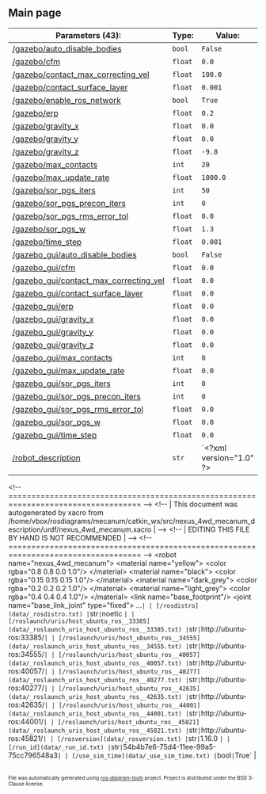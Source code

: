 <!--
File was automatically generated using 'ros-diagram-tools' project.
Project is distributed under the BSD 3-Clause license.
-->

## Main page


| Parameters (43): | Type: | Value: |
| ---------------- | ----- | ------ |
| [/gazebo/auto_disable_bodies](data/_gazebo_auto_disable_bodies.txt) | `bool` | `False` |
| [/gazebo/cfm](data/_gazebo_cfm.txt) | `float` | `0.0` |
| [/gazebo/contact_max_correcting_vel](data/_gazebo_contact_max_correcting_vel.txt) | `float` | `100.0` |
| [/gazebo/contact_surface_layer](data/_gazebo_contact_surface_layer.txt) | `float` | `0.001` |
| [/gazebo/enable_ros_network](data/_gazebo_enable_ros_network.txt) | `bool` | `True` |
| [/gazebo/erp](data/_gazebo_erp.txt) | `float` | `0.2` |
| [/gazebo/gravity_x](data/_gazebo_gravity_x.txt) | `float` | `0.0` |
| [/gazebo/gravity_y](data/_gazebo_gravity_y.txt) | `float` | `0.0` |
| [/gazebo/gravity_z](data/_gazebo_gravity_z.txt) | `float` | `-9.8` |
| [/gazebo/max_contacts](data/_gazebo_max_contacts.txt) | `int` | `20` |
| [/gazebo/max_update_rate](data/_gazebo_max_update_rate.txt) | `float` | `1000.0` |
| [/gazebo/sor_pgs_iters](data/_gazebo_sor_pgs_iters.txt) | `int` | `50` |
| [/gazebo/sor_pgs_precon_iters](data/_gazebo_sor_pgs_precon_iters.txt) | `int` | `0` |
| [/gazebo/sor_pgs_rms_error_tol](data/_gazebo_sor_pgs_rms_error_tol.txt) | `float` | `0.0` |
| [/gazebo/sor_pgs_w](data/_gazebo_sor_pgs_w.txt) | `float` | `1.3` |
| [/gazebo/time_step](data/_gazebo_time_step.txt) | `float` | `0.001` |
| [/gazebo_gui/auto_disable_bodies](data/_gazebo_gui_auto_disable_bodies.txt) | `bool` | `False` |
| [/gazebo_gui/cfm](data/_gazebo_gui_cfm.txt) | `float` | `0.0` |
| [/gazebo_gui/contact_max_correcting_vel](data/_gazebo_gui_contact_max_correcting_vel.txt) | `float` | `0.0` |
| [/gazebo_gui/contact_surface_layer](data/_gazebo_gui_contact_surface_layer.txt) | `float` | `0.0` |
| [/gazebo_gui/erp](data/_gazebo_gui_erp.txt) | `float` | `0.0` |
| [/gazebo_gui/gravity_x](data/_gazebo_gui_gravity_x.txt) | `float` | `0.0` |
| [/gazebo_gui/gravity_y](data/_gazebo_gui_gravity_y.txt) | `float` | `0.0` |
| [/gazebo_gui/gravity_z](data/_gazebo_gui_gravity_z.txt) | `float` | `0.0` |
| [/gazebo_gui/max_contacts](data/_gazebo_gui_max_contacts.txt) | `int` | `0` |
| [/gazebo_gui/max_update_rate](data/_gazebo_gui_max_update_rate.txt) | `float` | `0.0` |
| [/gazebo_gui/sor_pgs_iters](data/_gazebo_gui_sor_pgs_iters.txt) | `int` | `0` |
| [/gazebo_gui/sor_pgs_precon_iters](data/_gazebo_gui_sor_pgs_precon_iters.txt) | `int` | `0` |
| [/gazebo_gui/sor_pgs_rms_error_tol](data/_gazebo_gui_sor_pgs_rms_error_tol.txt) | `float` | `0.0` |
| [/gazebo_gui/sor_pgs_w](data/_gazebo_gui_sor_pgs_w.txt) | `float` | `0.0` |
| [/gazebo_gui/time_step](data/_gazebo_gui_time_step.txt) | `float` | `0.0` |
| [/robot_description](data/_robot_description.txt) | `str` | `&lt;?xml version=&quot;1.0&quot; ?&gt;
&lt;!-- =================================================================================== --&gt;
&lt;!-- |    This document was autogenerated by xacro from /home/vbox/rosdiagrams/mecanum/catkin_ws/src/nexus_4wd_mecanum_description/urdf/nexus_4wd_mecanum.xacro | --&gt;
&lt;!-- |    EDITING THIS FILE BY HAND IS NOT RECOMMENDED                                 | --&gt;
&lt;!-- =================================================================================== --&gt;
&lt;robot name=&quot;nexus_4wd_mecanum&quot;&gt;
  &lt;material name=&quot;yellow&quot;&gt;
    &lt;color rgba=&quot;0.8 0.8 0.0 1.0&quot;/&gt;
  &lt;/material&gt;
  &lt;material name=&quot;black&quot;&gt;
    &lt;color rgba=&quot;0.15 0.15 0.15 1.0&quot;/&gt;
  &lt;/material&gt;
  &lt;material name=&quot;dark_grey&quot;&gt;
    &lt;color rgba=&quot;0.2 0.2 0.2 1.0&quot;/&gt;
  &lt;/material&gt;
  &lt;material name=&quot;light_grey&quot;&gt;
    &lt;color rgba=&quot;0.4 0.4 0.4 1.0&quot;/&gt;
  &lt;/material&gt;
  &lt;link name=&quot;base_footprint&quot;/&gt;
  &lt;joint name=&quot;base_link_joint&quot; type=&quot;fixed&quot;&gt;
...` |
| [/rosdistro](data/_rosdistro.txt) | `str` | `noetic
` |
| [/roslaunch/uris/host_ubuntu_ros__33385](data/_roslaunch_uris_host_ubuntu_ros__33385.txt) | `str` | `http://ubuntu-ros:33385/` |
| [/roslaunch/uris/host_ubuntu_ros__34555](data/_roslaunch_uris_host_ubuntu_ros__34555.txt) | `str` | `http://ubuntu-ros:34555/` |
| [/roslaunch/uris/host_ubuntu_ros__40057](data/_roslaunch_uris_host_ubuntu_ros__40057.txt) | `str` | `http://ubuntu-ros:40057/` |
| [/roslaunch/uris/host_ubuntu_ros__40277](data/_roslaunch_uris_host_ubuntu_ros__40277.txt) | `str` | `http://ubuntu-ros:40277/` |
| [/roslaunch/uris/host_ubuntu_ros__42635](data/_roslaunch_uris_host_ubuntu_ros__42635.txt) | `str` | `http://ubuntu-ros:42635/` |
| [/roslaunch/uris/host_ubuntu_ros__44001](data/_roslaunch_uris_host_ubuntu_ros__44001.txt) | `str` | `http://ubuntu-ros:44001/` |
| [/roslaunch/uris/host_ubuntu_ros__45821](data/_roslaunch_uris_host_ubuntu_ros__45821.txt) | `str` | `http://ubuntu-ros:45821/` |
| [/rosversion](data/_rosversion.txt) | `str` | `1.16.0
` |
| [/run_id](data/_run_id.txt) | `str` | `54b4b7e6-75d4-11ee-99a5-75cc796548a3` |
| [/use_sim_time](data/_use_sim_time.txt) | `bool` | `True` |


</br>
<font size="1">
File was automatically generated using <a href="https://github.com/anetczuk/ros-diagram-tools"><i>ros-diagram-tools</i></a> project.
Project is distributed under the BSD 3-Clause license.
</font>
